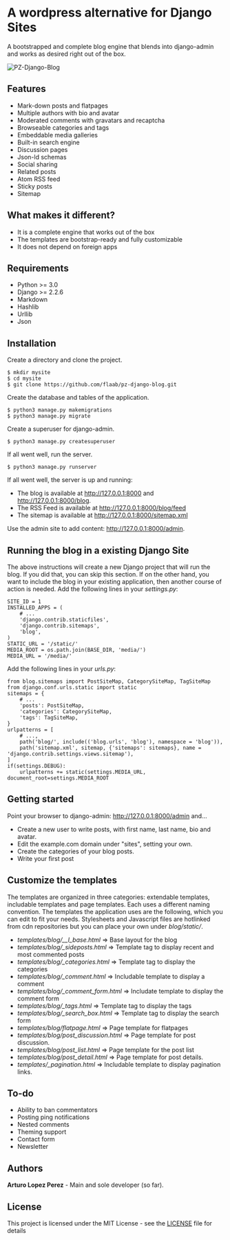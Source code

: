 # A wordpress alternative for Django Sites

A bootstrapped and complete blog engine that blends into django-admin and works as desired right out of the box.

![PZ-Django-Blog](https://www.dropbox.com/s/sqoj5n950ei4kv3/pz-django-blog.png?raw=1)

## Features

- Mark-down posts and flatpages
- Multiple authors with bio and avatar
- Moderated comments with gravatars and recaptcha
- Browseable categories and tags
- Embeddable media galleries
- Built-in search engine
- Discussion pages
- Json-ld schemas
- Social sharing
- Related posts
- Atom RSS feed
- Sticky posts
- Sitemap

## What makes it different?

- It is a complete engine that works out of the box
- The templates are bootstrap-ready and fully customizable
- It does not depend on foreign apps

## Requirements
- Python >= 3.0
- Django >= 2.2.6
- Markdown
- Hashlib
- Urllib
- Json

## Installation
Create a directory and clone the project.
```
$ mkdir mysite
$ cd mysite
$ git clone https://github.com/flaab/pz-django-blog.git
```
Create the database and tables of the application.
```
$ python3 manage.py makemigrations
$ python3 manage.py migrate
```
Create a superuser for django-admin.
```
$ python3 manage.py createsuperuser
```
If all went well, run the server.
```
$ python3 manage.py runserver
```
If all went well, the server is up and running: 

- The blog is available at http://127.0.0.1:8000 and http://127.0.0.1:8000/blog.
- The RSS Feed is available at http://127.0.0.1:8000/blog/feed 
- The sitemap is available at http://127.0.0.1:8000/sitemap.xml 

Use the admin site to add content: http://127.0.0.1:8000/admin. 

## Running the blog in a existing Django Site

The above instructions will create a new Django project that will run the blog. If you did that, you can skip this section. If on the other hand, you want to include the blog in your existing application, then another course of action is needed. Add the following lines in your *settings.py*:

```
SITE_ID = 1 
INSTALLED_APPS = (
    # ...
    'django.contrib.staticfiles',
    'django.contrib.sitemaps',
    'blog',
)
STATIC_URL = '/static/'
MEDIA_ROOT = os.path.join(BASE_DIR, 'media/')
MEDIA_URL = '/media/'
```

Add the following lines in your *urls.py*:

```
from blog.sitemaps import PostSiteMap, CategorySiteMap, TagSiteMap
from django.conf.urls.static import static
sitemaps = {
    # ...
    'posts': PostSiteMap,
    'categories': CategorySiteMap,
    'tags': TagSiteMap,
}
urlpatterns = [
    # ...,
    path('blog/', include(('blog.urls', 'blog'), namespace = 'blog')),
    path('sitemap.xml', sitemap, {'sitemaps': sitemaps}, name = 'django.contrib.settings.views.sitemap'),
]
if(settings.DEBUG):
    urlpatterns += static(settings.MEDIA_URL, document_root=settings.MEDIA_ROOT
```

## Getting started
Point your browser to django-admin: http://127.0.0.1:8000/admin and...

- Create a new user to write posts, with first name, last name, bio and avatar.
- Edit the example.com domain under "sites", setting your own.
- Create the categories of your blog posts.
- Write your first post

## Customize the templates
The templates are organized in three categories: extendable templates, includable templates and page templates. Each uses a different naming convention. The templates the application uses are the following, which you can edit to fit your needs. Stylesheets and Javascript files are hotlinked from cdn repositories but you can place your own under *blog/static/*.

- *templates/blog/__l_base.html* => Base layout for the blog
- *templates/blog/_sideposts.html* => Template tag to display recent and most commented posts
- *templates/blog/_categories.html* => Template tag to display the categories
- *templates/blog/_comment.html* => Includable template to display a comment
- *templates/blog/_comment_form.html* => Includate template to display the comment form
- *templates/blog/_tags.html* => Template tag to display the tags
- *templates/blog/_search_box.html* => Template tag to display the search form
- *templates/blog/flatpage.html* => Page template for flatpages
- *templates/blog/post_discussion.html* => Page template for post discussion.
- *templates/blog/post_list.html* => Page template for the post list
- *templates/blog/post_detail.html* => Page template for post details.
- *templates/_pagination.html* => Includable template to display pagination links.

## To-do
- Ability to ban commentators
- Posting ping notifications
- Nested comments
- Theming support
- Contact form
- Newsletter

## Authors
**Arturo Lopez Perez** - Main and sole developer (so far).

## License
This project is licensed under the MIT License - see the [LICENSE](LICENSE) file for details